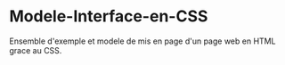 # Modele-Interface-en-CSS

Ensemble d'exemple et modele de mis en page d'un page web en HTML grace au CSS.
